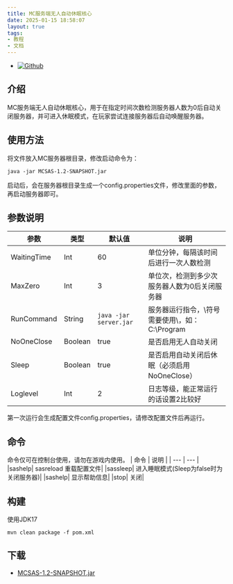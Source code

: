```yaml
---
title: MC服务端无人自动休眠核心
date: 2025-01-15 18:58:07
layout: true
tags:
- 教程
- 文档
---
```

- [![Github](https://img.shields.io/badge/Github-MCServerAutoSleep-Green?logo=github)](https://github.com/Guailoudou/MCServerAutoSleep)

## 介绍
MC服务端无人自动休眠核心，用于在指定时间次数检测服务器人数为0后自动关闭服务器，并可进入休眠模式，在玩家尝试连接服务器后自动唤醒服务器。

## 使用方法
将文件放入MC服务器根目录，修改启动命令为：
```
java -jar MCSAS-1.2-SNAPSHOT.jar
```
启动后，会在服务器根目录生成一个config.properties文件，修改里面的参数，再启动服务器即可。

## 参数说明
| 参数 | 类型 | 默认值 | 说明 |
| --- | --- | --- | --- |
| WaitingTime | Int | 60 |单位分钟，每隔该时间后进行一次人数检测 |
| MaxZero | Int | 3 | 单位次，检测到多少次服务器人数为0后关闭服务器 |
| RunCommand | String | `java -jar server.jar` |服务器运行指令，\符号需要使用\\，如：C:\\Program |
| NoOneClose | Boolean | true | 是否启用无人自动关闭 |
| Sleep | Boolean | true | 是否启用自动关闭后休眠（必须启用NoOneClose） |
| Loglevel | Int | 2 |  日志等级，能正常运行的话设置2比较好 |

第一次运行会生成配置文件config.properties，请修改配置文件后再运行。 

## 命令
命令仅可在控制台使用，请勿在游戏内使用。
| 命令 | 说明 |
| --- | --- |
|sashelp| sasreload 重载配置文件|
|sassleep| 进入睡眠模式(Sleep为false时为关闭服务器)|
|sashelp| 显示帮助信息|
|stop| 关闭|

## 构建
使用JDK17
```
mvn clean package -f pom.xml
```
## 下载
- [MCSAS-1.2-SNAPSHOT.jar](MCSAS-1.2-SNAPSHOT.jar)